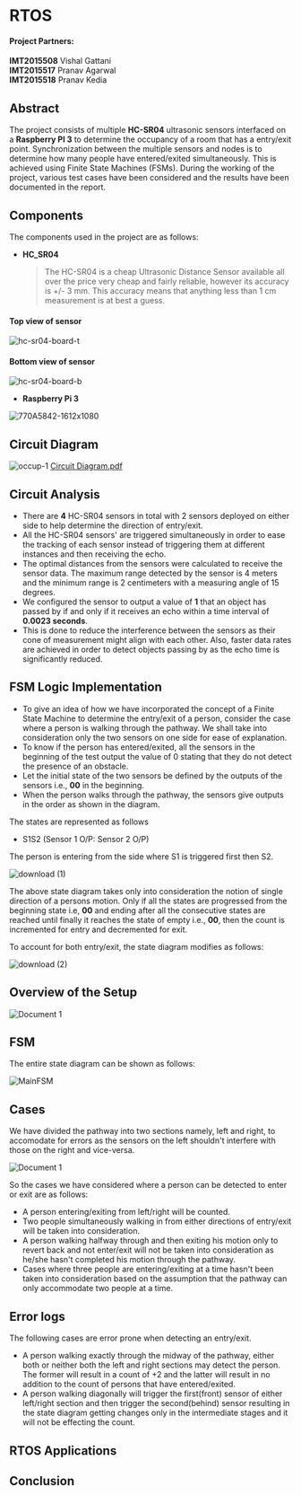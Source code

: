 # RTOS

#### Project Partners:
**IMT2015508** Vishal Gattani\
**IMT2015517** Pranav Agarwal\
**IMT2015518** Pranav Kedia

## Abstract
The project consists of multiple **HC-SR04** ultrasonic sensors interfaced on a **Raspberry PI 3** to determine the occupancy of a room that has a entry/exit point. Synchronization between the multiple sensors and nodes is to determine how many people have entered/exited simultaneously. This is achieved using Finite State Machines (FSMs). During the working of the project, various test cases have been considered and the results have been documented in the report.

## Components 

The components used in the project are as follows:

- **HC_SR04**
	> The HC-SR04 is a cheap Ultrasonic Distance Sensor available all over the price very cheap and fairly reliable, however its accuracy is +/- 3 mm. This accuracy means that anything less than 1 cm measurement is at best a guess.

#### Top view of sensor
  ![hc-sr04-board-t](https://user-images.githubusercontent.com/24211929/57176843-bd269a80-6e7a-11e9-8838-0608ce595d76.jpg)

#### Bottom view of sensor
  ![hc-sr04-board-b](https://user-images.githubusercontent.com/24211929/57176842-bc8e0400-6e7a-11e9-95a4-6f65a265d805.jpg)
  
- **Raspberry Pi 3**

![770A5842-1612x1080](https://user-images.githubusercontent.com/24211929/57176872-2c9c8a00-6e7b-11e9-8c9f-77e4c907feec.jpg)




## Circuit Diagram 


![occup-1](https://user-images.githubusercontent.com/24211929/57179697-1a801300-6e9e-11e9-9fbf-2b21b5581d36.jpg)
[Circuit Diagram.pdf](https://github.com/vishalgattani/RTOS/files/3144412/Circuit.Diagram.pdf)


## Circuit Analysis

- There are **4** HC-SR04 sensors in total with 2 sensors deployed on either side to help determine the direction of entry/exit. 
- All the HC-SR04 sensors' are triggered simultaneously in order to ease the tracking of each sensor instead of triggering them at different instances and then receiving the echo.  
- The optimal distances from the sensors were calculated to receive the sensor data. The maximum range detected by the sensor is 4 meters and the minimum range is 2 centimeters with a measuring angle of 15 degrees.
- We configured the sensor to output a value of **1** that an object has passed by if and only if it receives an echo within a time interval of  **0.0023 seconds**. 
- This is done to reduce the interference between the sensors as their cone of measurement might align with each other. Also, faster data rates are achieved in order to detect objects passing by as the echo time is significantly reduced.

## FSM Logic Implementation
 - To give an idea of how we have incorporated the concept of a Finite State Machine to determine the entry/exit of a person, consider the case where a person is walking through the pathway. We shall take into consideration only the two sensors on one side for ease of explanation.
 - To know if the person has entered/exited, all the sensors in the beginning of the test output the value of 0 stating that they do not detect the presence of an obstacle.
 - Let the initial state of the two sensors be defined by the outputs of the sensors i.e., **00** in the beginning.
 - When the person walks through the pathway, the sensors give outputs in the order as shown in the diagram.
 
 The states are represented as follows 
 - S1S2 (Sensor 1 O/P: Sensor 2 O/P)
 
 The person is entering from the side where S1 is triggered first then S2.

![download (1)](https://user-images.githubusercontent.com/24211929/57177100-3a9fda00-6e7e-11e9-9006-508aa524cbba.png)

The above state diagram takes only into consideration the notion of single direction of a persons motion. Only if all the states are progressed from the beginning state i.e, **00** and ending after all the consecutive states are reached until finally it reaches the state of empty i.e., **00**, then the count is incremented for entry and decremented for exit.

To account for both entry/exit, the state diagram modifies as follows: 

![download (2)](https://user-images.githubusercontent.com/24211929/57177186-5657b000-6e7f-11e9-88f2-7276a813426c.png)


## Overview of the Setup 
![Document 1](https://user-images.githubusercontent.com/24211929/57177512-06c6b380-6e82-11e9-8fae-b9139cbdaa17.png)




## FSM 

The entire state diagram can be shown as follows:

![MainFSM](https://user-images.githubusercontent.com/24211929/57177636-90c34c00-6e83-11e9-8049-acbd0ba67aa5.png)



## Cases
We have divided the pathway into two sections namely, left and right, to accomodate for errors as the sensors on the left shouldn't interfere with those on the right and vice-versa. 

![Document 1](https://user-images.githubusercontent.com/24211929/57180052-587f3600-6ea2-11e9-952c-153f81b20a02.png)


So the cases we have considered where a person can be detected to enter or exit are as follows:

- A person entering/exiting from left/right will be counted.
- Two people simultaneously walking in from either directions of entry/exit will be taken into consideration.
- A person walking halfway through and then exiting his motion only to revert back and not enter/exit will not be taken into consideration as he/she hasn't completed his motion through the pathway.
- Cases where three people are entering/exiting at a time hasn't been taken into consideration based on the assumption that the pathway can only accommodate two people at a time.



## Error logs
The following cases are error prone when detecting an entry/exit.
- A person walking exactly through the midway of the pathway, either both or neither both the left and right sections may detect the person. The former will result in a count of +2 and the latter will result in no addition to the count of persons that have entered/exited.
- A person walking diagonally will trigger the first(front) sensor of either left/right section and then trigger the second(behind) sensor resulting in the state diagram getting changes only in the intermediate stages and it will not be effecting the count.


## RTOS Applications

## Conclusion






